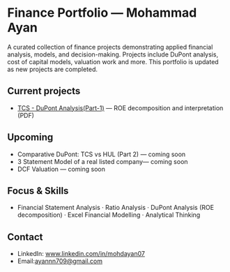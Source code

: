 # Finance Portfolio — Mohammad Ayan

A curated collection of finance projects demonstrating applied financial analysis, models, and decision-making. Projects include DuPont analysis, cost of capital models, valuation work and more. This portfolio is updated as new projects are completed.

## Current projects
- [TCS - DuPont Analysis(Part-1)](DuPont-TCS-Part1/README.md) — ROE decomposition and interpretation (PDF)

## Upcoming
- Comparative DuPont: TCS vs HUL (Part 2) — coming soon
- 3 Statement Model of a real listed company— coming soon
- DCF Valuation — coming soon

## Focus & Skills
- Financial Statement Analysis · Ratio Analysis · DuPont Analysis (ROE decomposition) · Excel Financial Modelling
 · Analytical Thinking

## Contact
- LinkedIn: www.linkedin.com/in/mohdayan07
- Email:ayannn709@gmail.com
